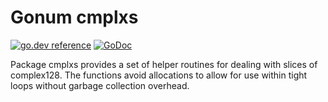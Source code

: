 # Gonum cmplxs

[![go.dev reference](https://pkg.go.dev/badge/github.com/jak9708/gonummat/cmplxs)](https://pkg.go.dev/github.com/jak9708/gonummat/cmplxs)
[![GoDoc](https://godocs.io/github.com/jak9708/gonummat/cmplxs?status.svg)](https://godocs.io/github.com/jak9708/gonummat/cmplxs)

Package cmplxs provides a set of helper routines for dealing with slices of complex128.
The functions avoid allocations to allow for use within tight loops without garbage collection overhead.
